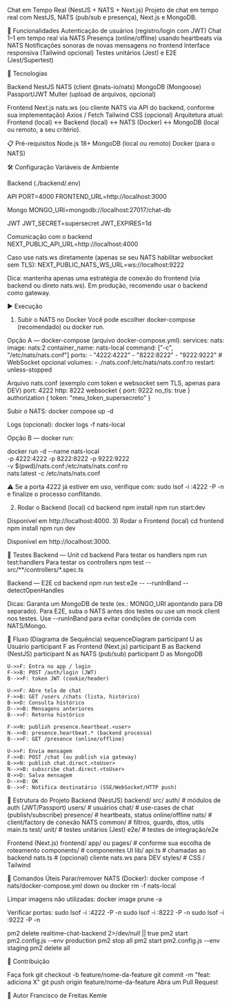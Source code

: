 Chat em Tempo Real (NestJS + NATS + Next.js)
Projeto de chat em tempo real com NestJS, NATS (pub/sub e presença), Next.js e MongoDB.

🚀 Funcionalidades
Autenticação de usuários (registro/login com JWT)
Chat 1–1 em tempo real via NATS
Presença (online/offline) usando heartbeats via NATS
Notificações sonoras de novas mensagens no frontend
Interface responsiva (Tailwind opcional)
Testes unitários (Jest) e E2E (Jest/Supertest)

🔧 Tecnologias

Backend
NestJS
NATS (client @nats-io/nats)
MongoDB (Mongoose)
Passport/JWT
Multer (upload de arquivos, opcional)

Frontend
Next.js
nats.ws (ou cliente NATS via API do backend, conforme sua implementação)
Axios / Fetch
Tailwind CSS (opcional)
Arquitetura atual: Frontend (local) ↔ Backend (local) ↔ NATS (Docker) ↔ MongoDB (local ou remoto, a seu critério).

📋 Pré-requisitos
Node.js 18+
MongoDB (local ou remoto)
Docker (para o NATS)

🛠️ Configuração
Variáveis de Ambiente

Backend (./backend/.env)

API
PORT=4000
FRONTEND_URL=http://localhost:3000

Mongo
MONGO_URI=mongodb://localhost:27017/chat-db

JWT
JWT_SECRET=supersecret
JWT_EXPIRES=1d

Comunicação com o backend
NEXT_PUBLIC_API_URL=http://localhost:4000

Caso use nats.ws diretamente (apenas se seu NATS habilitar websocket sem TLS):
NEXT_PUBLIC_NATS_WS_URL=ws://localhost:9222

Dica: mantenha apenas uma estratégia de conexão do frontend (via backend ou direto nats.ws). Em produção, recomendo usar o backend como gateway.

▶️ Execução
1) Subir o NATS no Docker
Você pode escolher docker-compose (recomendado) ou docker run.

Opção A — docker-compose (arquivo docker-compose.yml):
services:
  nats:
    image: nats:2
    container_name: nats-local
    command: ["-c", "/etc/nats/nats.conf"]
    ports:
      - "4222:4222"
      - "8222:8222"
      - "9222:9222"   # WebSocket opcional
    volumes:
      - ./nats.conf:/etc/nats/nats.conf:ro
    restart: unless-stopped


Arquivo nats.conf (exemplo com token e websocket sem TLS, apenas para DEV)
port: 4222
http: 8222
websocket {
  port: 9222
  no_tls: true
}
authorization {
  token: "meu_token_supersecreto"
}


Subir o NATS:
docker compose up -d

Logs (opcional):
docker logs -f nats-local

Opção B — docker run:

docker run -d --name nats-local \
  -p 4222:4222 -p 8222:8222 -p 9222:9222 \
  -v $(pwd)/nats.conf:/etc/nats/nats.conf:ro \
  nats:latest -c /etc/nats/nats.conf

⚠️ Se a porta 4222 já estiver em uso, verifique com:
sudo lsof -i :4222 -P -n e finalize o processo conflitando.

2) Rodar o Backend (local)
cd backend
npm install
npm run start:dev

Disponível em http://localhost:4000.
3) Rodar o Frontend (local)
cd frontend
npm install
npm run dev

Disponível em http://localhost:3000.

🧪 Testes
Backend — Unit
cd backend
Para testar os handlers
npm run test:handlers
Para testar os controllers
npm test -- src/**/controllers/*.spec.ts

Backend — E2E
cd backend
npm run test:e2e -- --runInBand --detectOpenHandles


Dicas:
Garanta um MongoDB de teste (ex.: MONGO_URI apontando para DB separado).
Para E2E, suba o NATS antes dos testes ou use um mock client nos testes.
Use --runInBand para evitar condições de corrida com NATS/Mongo.

📝 Fluxo (Diagrama de Sequência)
sequenceDiagram
    participant U as Usuário
    participant F as Frontend (Next.js)
    participant B as Backend (NestJS)
    participant N as NATS (pub/sub)
    participant D as MongoDB

    U->>F: Entra no app / login
    F->>B: POST /auth/login (JWT)
    B-->>F: token JWT (cookie/header)

    U->>F: Abre tela de chat
    F->>B: GET /users /chats (lista, histórico)
    B->>D: Consulta histórico
    D-->>B: Mensagens anteriores
    B-->>F: Retorna histórico

    F->>N: publish presence.heartbeat.<user>
    N-->>B: presence.heartbeat.* (backend processa)
    B-->>F: GET /presence (online/offline)

    U->>F: Envia mensagem
    F->>B: POST /chat (ou publish via gateway)
    B->>N: publish chat.direct.<toUser>
    N-->>B: subscribe chat.direct.<toUser>
    B->>D: Salva mensagem
    D-->>B: OK
    B-->>F: Notifica destinatário (SSE/WebSocket/HTTP push)

📁 Estrutura do Projeto
Backend (NestJS)
backend/
  src/
    auth/          # módulos de auth (JWT/Passport)
    users/         # usuários
    chat/          # use-cases de chat (publish/subscribe)
    presence/      # heartbeats, status online/offline
    nats/          # client/factory de conexão NATS
    common/        # filtros, guards, dtos, utils
    main.ts
  test/
    unit/          # testes unitários (Jest)
    e2e/           # testes de integração/e2e

Frontend (Next.js)
frontend/
  app/ ou pages/   # conforme sua escolha de roteamento
  components/      # componentes UI
  lib/
    api.ts         # chamadas ao backend
    nats.ts        # (opcional) cliente nats.ws para DEV
  styles/          # CSS / Tailwind

🧰 Comandos Úteis
Parar/remover NATS (Docker):
docker compose -f nats/docker-compose.yml down
ou
docker rm -f nats-local


Limpar imagens não utilizadas:
docker image prune -a


Verificar portas:
sudo lsof -i :4222 -P -n
sudo lsof -i :8222 -P -n
sudo lsof -i :9222 -P -n

pm2 delete realtime-chat-backend 2>/dev/null || true
pm2 start pm2.config.js --env production
pm2 stop all
pm2 start pm2.config.js --env staging
pm2 delete all


👤 Contribuição

Faça fork
git checkout -b feature/nome-da-feature
git commit -m "feat: adiciona X"
git push origin feature/nome-da-feature
Abra um Pull Request

📄 Autor
Francisco de Freitas Kemle
